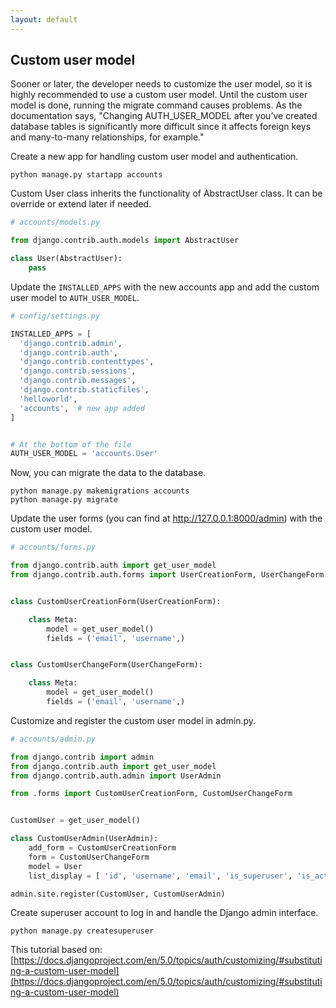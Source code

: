 ```yaml
---
layout: default
---
```


## Custom user model

Sooner or later, the developer needs to customize the user model, so it is highly recommended to use a custom user model. Until the custom user model is done, running the migrate command causes problems. As the documentation says, "Changing AUTH_USER_MODEL after you’ve created database tables is significantly more difficult since it affects foreign keys and many-to-many relationships, for example."

Create a new app for handling custom user model and authentication.
```
python manage.py startapp accounts
```
Custom User class inherits the functionality of AbstractUser class. It can be override or extend later if needed.
```python
# accounts/models.py

from django.contrib.auth.models import AbstractUser

class User(AbstractUser):
    pass

```
Update the `INSTALLED_APPS` with the new accounts app and add the custom user model to `AUTH_USER_MODEL`.
```python
# config/settings.py

INSTALLED_APPS = [
  'django.contrib.admin',
  'django.contrib.auth',
  'django.contrib.contenttypes',
  'django.contrib.sessions',
  'django.contrib.messages',
  'django.contrib.staticfiles',
  'helloworld',
  'accounts',  # new app added
]


# At the bottom of the file
AUTH_USER_MODEL = 'accounts.User'

```
Now, you can migrate the data to the database.
```
python manage.py makemigrations accounts
python manage.py migrate
```
Update the user forms (you can find at http://127.0.0.1:8000/admin) with the custom user model.
```python
# accounts/forms.py

from django.contrib.auth import get_user_model
from django.contrib.auth.forms import UserCreationForm, UserChangeForm


class CustomUserCreationForm(UserCreationForm):

    class Meta:
        model = get_user_model()
        fields = ('email', 'username',)


class CustomUserChangeForm(UserChangeForm):

    class Meta:
        model = get_user_model()
        fields = ('email', 'username',)

```
Customize and register the custom user model in admin.py.
```python
# accounts/admin.py

from django.contrib import admin
from django.contrib.auth import get_user_model
from django.contrib.auth.admin import UserAdmin

from .forms import CustomUserCreationForm, CustomUserChangeForm


CustomUser = get_user_model()

class CustomUserAdmin(UserAdmin):
    add_form = CustomUserCreationForm
    form = CustomUserChangeForm
    model = User
    list_display = [ 'id', 'username', 'email', 'is_superuser', 'is_active', 'last_login',]

admin.site.register(CustomUser, CustomUserAdmin)

```
Create superuser account to log in and handle the Django admin interface.
```
python manage.py createsuperuser
```
This tutorial based on: [https://docs.djangoproject.com/en/5.0/topics/auth/customizing/#substituting-a-custom-user-model](https://docs.djangoproject.com/en/5.0/topics/auth/customizing/#substituting-a-custom-user-model)
